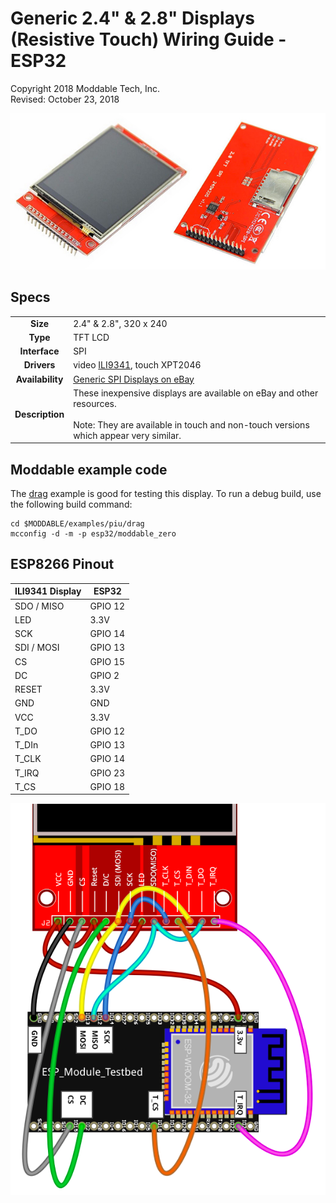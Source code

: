 # Generic 2.4" & 2.8" Displays (Resistive Touch) Wiring Guide - ESP32

Copyright 2018 Moddable Tech, Inc.  
Revised: October 23, 2018

<img src="images/spi-touch-display.jpg" height=250>

## Specs

| | |
| :---: | :--- |
| **Size** | 2.4" & 2.8", 320 x 240
| **Type** | TFT LCD
| **Interface** | SPI
| **Drivers** | video [ILI9341](../../documentation/drivers/ili9341/ili9341.md), touch XPT2046
| **Availability** | [Generic SPI Displays on eBay](https://www.ebay.com/sch/i.html?_odkw=spi+display+2.4&_osacat=0&_from=R40&_trksid=p2045573.m570.l1313.TR0.TRC0.H0.Xspi+display+2.4+touch.TRS0&_nkw=spi+display+2.4+touch&_sacat=0)
| **Description** | These inexpensive displays are available on eBay and other resources.<BR><BR>Note: They are available in touch and non-touch versions which appear very similar.


## Moddable example code

The [drag](../../examples/piu/drag/) example is good for testing this display.  To run a debug build, use the following build command:

```
cd $MODDABLE/examples/piu/drag
mcconfig -d -m -p esp32/moddable_zero
```

## ESP8266 Pinout

| ILI9341 Display | ESP32 | 
| --- | --- |
| SDO / MISO | GPIO 12  
| LED | 3.3V | 
| SCK | GPIO 14 |
| SDI / MOSI | GPIO 13 |
| CS | GPIO 15 |
| DC | GPIO 2 | 
| RESET | 3.3V | 
| GND | GND | 
| VCC | 3.3V | 
| T_DO | GPIO 12 | 
| T_DIn | GPIO 13 | 
| T_CLK | GPIO 14 | 
| T_IRQ | GPIO 23 | 
| T_CS | GPIO 18 | 

![ESP32 - Generic 2.4"-2.8" wiring](images/ESP32+display-wiring2.png)

